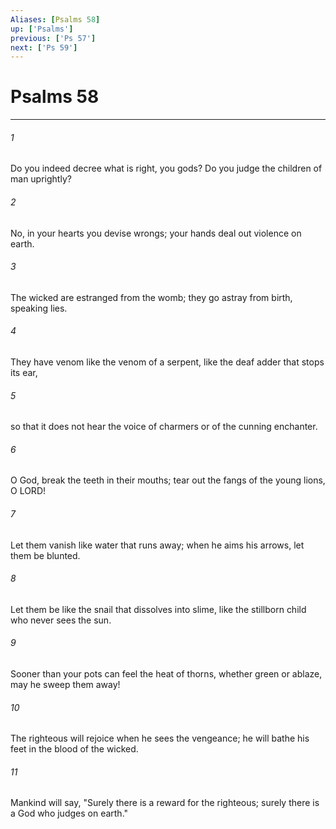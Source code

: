 ```yaml
---
Aliases: [Psalms 58]
up: ['Psalms']
previous: ['Ps 57']
next: ['Ps 59']
---
```

# Psalms 58
***



###### 1 
Do you indeed decree what is right, you gods? Do you judge the children of man uprightly? 

###### 2 
No, in your hearts you devise wrongs; your hands deal out violence on earth. 

###### 3 
The wicked are estranged from the womb; they go astray from birth, speaking lies. 

###### 4 
They have venom like the venom of a serpent, like the deaf adder that stops its ear, 

###### 5 
so that it does not hear the voice of charmers or of the cunning enchanter. 

###### 6 
O God, break the teeth in their mouths; tear out the fangs of the young lions, O LORD! 

###### 7 
Let them vanish like water that runs away; when he aims his arrows, let them be blunted. 

###### 8 
Let them be like the snail that dissolves into slime, like the stillborn child who never sees the sun. 

###### 9 
Sooner than your pots can feel the heat of thorns, whether green or ablaze, may he sweep them away! 

###### 10 
The righteous will rejoice when he sees the vengeance; he will bathe his feet in the blood of the wicked. 

###### 11 
Mankind will say, "Surely there is a reward for the righteous; surely there is a God who judges on earth."
